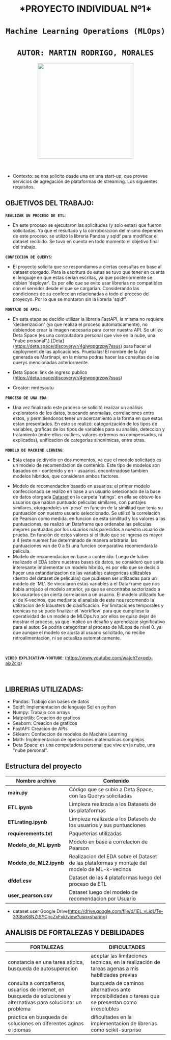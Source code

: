 

 <h1 align=center> *PROYECTO INDIVIDUAL Nº1* </h1>

 # <h1 align=center>**`Machine Learning Operations (MLOps)`**</h1>


# <h1 align=center>**`AUTOR: MARTIN RODRIGO, MORALES`**</h1>


<p align="center">
<img src="https://user-images.githubusercontent.com/67664604/217914153-1eb00e25-ac08-4dfa-aaf8-53c09038f082.png"  height=300>
</p>

<br/>                          



+ Contexto: se nos solicito desde una en una start-up, que provee servicios de agregación de plataformas de streaming. Los siguientes requisitos.  

## **OBJETIVOS DEL TRABAJO:**


**`REALIZAR UN PROCESO DE ETL`**:
+ En este proceso se ejecutaron las solicitudes (y solo estas) que fueron solicitadas. Ya que el resultado y la corroboracion del mismo dependen de este proceso. se utilizó la libreria Pandas y sqldf para modificar el dataset recibido. Se tuvo en cuenta en todo momento el objetivo final del trabajo.  

**`CONFECCION DE QUERYS`**:
+ El proyecto solicita que se respondamos a ciertas consultas en base al dataset otorgado. Para la escritura de estas se tuvo que tener en cuenta el lenguaje en que estas serían escritas, ya que posteriormente se debian 'deployar'. Es por ello que se evito usar librerias no compatibles con el servidor desde el que se cargarían. Considerando las condiciones de su confeccion relacionadas a todo el proceso del proyecyo. Por lo que se montaron sin la libreria 'sqldf'. 

**`MONTAJE DE APIs`**:
+ En esta etapa se decidio utilizar la libreria FastAPI, la misma no requiere 'deckerizacion' (ya que realiza el proceso automaticamente), no debiendoe crear la imagen necesaria para correr nuestra API. Se utilizo Deta Space (es una computadora personal que vive en la nube, una "nube personal".)  [Deta] (https://deta.space/discovery/r/4gjwqpgrzpw7ssus) para  hacer el deployment de las aplicaciones. Pruebalas! El nombre de la Api generada es Martinapi, en la misma podras hacer las consultas de las querys mencionadas anteriormente. 
 
+ Deta Space: link de ingreso publico (https://deta.space/discovery/r/4gjwqpgrzpw7ssus)
+ Creator: mrdesautu


**`PROCESO DE UNA EDA`**:
+ Una vez finalizado este proceso se solicitó realizar un análisis exploratorio de los datos, buscando anomalias, correlaciones entre estos, y permitiendonos tener un acercamiento a la forma en que estos estan presentados. En este se realizó: categorización de los tipos de variables, graficas de los tipos de variables para su analisis, deteccion y tratamiento (entre ellos: outliers, valores extremos no compensados, ni explicados), unificacion de categorias sinonimicas, entre otras.  

**`MODELO DE MACHINE LERNING`**:
+ Esta etapa se dividio en dos momentos, ya que el modelo solicitado es un modelo de recomendacion de contenido. Este tipo de modelos son basados en - contenido y en - usuarios. encontrnadose tambien modelos hibridos, que consideran ambos factores. 
- Modelo de recomendacion basado en usuarios:
el primer modelo confeccionado se realizo en base a un usuario selecionado de la base de datos otorgada  [Dataset](https://drive.google.com/drive/folders/1b49OVFJpjPPA1noRBBi1hSmMThXmNzxn) en la carpeta 'ratings'. en ella se obtuvo los usuarios que habian puntuado peliculas similares, con puntajes similares, otorgandoles un 'peso' en función de la similitud que tenia su puntuación con nuestro usuario seleccionado. Se utilizó la correlación de Pearson como medida. en funcion de esta similitud y los valores a las puntuaciones, se realizó un Dataframe que ordenaba las peliculas mejores puntuadas por los usuarios más parecidos a nuestro usuario de prueba. En función de estos valores si el título que se ingresa es mayor a 4 (este nuemer fue determinado de manera arbitraria, las puntuaciones van de 0 a 5) una funcion comparativa recomendará la película.
- Modelo de recomendacion en base a contenido:
Luego de haber realizado el EDA sobre nuestras bases de datos, se consideró que seria interesante implementar un modelo hibrido, es por ello que se decisió hacer una estandarizacion de las variables categoricas utilizables (dentro del dataset de películas) que pudiesen ser utilizadas para un modelo de 'ML'. Se vincularon estas variables a el DataFrame que nos habia arrojado el modelo anterior, ya que se encontraba sectorizado a los usurarios con cierta correlacion a un usuario. El modelo utilizado fue el de K-vecinos, que mediante el analisis de este nos recomendo la utilizacion de 9 klausters de clasificacion.  Por limitaciones temporales y tecnicas no se pudo finalizar el 'workflow' para que cumpliese la operatividad de un modelo de MLOps.No por ellos se quiso dejar de mostrar el proceso, ya que implicó un desafio y aprendizaje significativo para el autor.
Se podria categorizar al proceso de MLops de nivel 0. ya que aunque el modelo se ajusta al usuario solicitado, no recibe retroalimentacion, ni se actualiza automaticamente.  


<br/>


**`VIDEO EXPLICATIVO-YOUTUBE`**:
(https://www.youtube.com/watch?v=oeb-aix2cig)
 

<br/>

## **LIBRERIAS UTILIZADAS:**

+ Pandas: Trabajo con bases de datos
+ Sqldf: Implementacion de lenguaje Sql en python
+ Numpy: Trabajo con arrays
+ Matplotlib: Creacion de graficos
+ Seaborn: Creacion de graficos
+ FastAPI: Creacion de APIs
+ Sklearn: Confeccion de modelos de Machine Learning
+ Math: Implementacion de operaciones matematicas complejas
+ Deta Space: es una computadora personal que vive en la nube, una "nube personal".

## Estructura del proyecto

| Nombre archivo | Contenido|
|----------------|----------|
| **main.py** |  Código que se subio a Deta Space, con las Querys solicitadas |
| **ETL.ipynb** | Limpieza realizada a los Datasets de las plataformas |
| **ETLrating.ipynb** | Limpieza realizada a los Datasets de los usuarios y sus puntuaciones |
| **requierements.txt** | Paqueterías utilizadas |
| **Modelo_de_ML.ipynb** | Modelo en base a correlacion de Pearson |
| **Modelo_de_ML2.ipynb** | Realizacion del EDA sobre el Dataset de las plataformas y montaje del modelo de ML-k-vecinos |
| **dfdef.csv** | Dataset de las 4 plataformas luego del proceso de ETL |
| **user_pearson.csv** | Dataset luego del modelo de recomendacion por Usuario |


+ dataset user Google Drive(https://drive.google.com/file/d/1EL_vLidUTe-33t8oK6NZtSYCjrcZxFxk/view?usp=sharing)


## ANALISIS DE FORTALEZAS Y DEBILIDADES

| FORTALEZAS | DIFICULTADES|
|----------------|----------|
|constancia en una tarea atipica, busqueda de autosuperacion| aceptar las limitaciones tecnicas, en la realización de tareas agenas a mis habilidades previas |
| consulta a compañeros, usuarios de internet, en busqueda de soluciones y alternativas para solucionar un problema | busqueda de caminos alternativos ante imposibilidades o tareas que se presentan como irresolubles |
|practica en busqueda de soluciones en diferentes aginas e idiomas|dificultades en la implementacion de librerias como scikit-surprise|

















  
  




